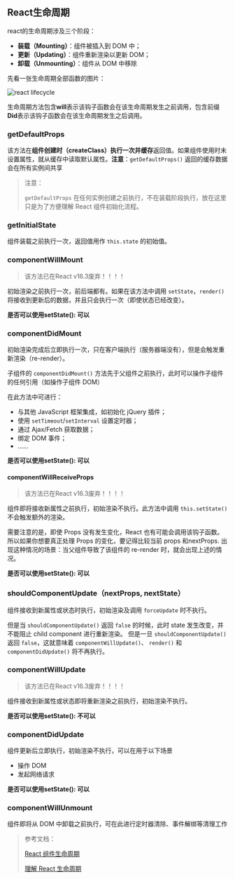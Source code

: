 ## React生命周期

react的生命周期涉及三个阶段：

- **装载（Mounting）**：组件被插入到 DOM 中；
- **更新（Updating）**：组件重新渲染以更新 DOM；
- **卸载（Unmounting）**：组件从 DOM 中移除

先看一张生命周期全部函数的图片：

![react lifecycle](https://cloud.githubusercontent.com/assets/12592949/24903814/1b2ff98c-1ee1-11e7-9f5a-59eb84171b53.png)

生命周期方法包含**will**表示该钩子函数会在该生命周期发生之前调用，包含前缀**Did**表示该钩子函数会在该生命周期发生之后调用。

### getDefaultProps

该方法在**组件创建时（createClass）执行一次并缓存**返回值。如果组件使用时未设置属性，就从缓存中读取默认属性。**注意**：`getDefaultProps()` 返回的缓存数据会在所有实例间共享

> 注意：
>
> `getDefaultProps` 在任何实例创建之前执行，不在装载阶段执行，放在这里只是为了方便理解 React 组件初始化流程。

### getInitialState

组件装载之前执行一次，返回值用作 `this.state` 的初始值。

### componentWillMount

> 该方法已在React v16.3废弃！！！！

初始渲染之前执行一次，前后端都有。如果在该方法中调用 `setState`，`render()` 将接收到更新后的数据，并且只会执行一次（即使状态已经改变）。

**是否可以使用setState(): 可以**

### componentDidMount

初始渲染完成后立即执行一次，只在客户端执行（服务器端没有），但是会触发重新渲染（re-render）。

子组件的 `componentDidMount()` 方法先于父组件之前执行，此时可以操作子组件的任何引用（如操作子组件 DOM）

在此方法中可进行：

- 与其他 JavaScript 框架集成，如初始化 jQuery 插件；
- 使用 `setTimeout`/`setInterval` 设置定时器；
- 通过 Ajax/Fetch 获取数据；
- 绑定 DOM 事件；
- ……

**是否可以使用setState(): 可以**

#### componentWillReceiveProps

> 该方法已在React v16.3废弃！！！！

组件即将接收新属性之前执行，初始渲染不执行。此方法中调用 `this.setState()` 不会触发额外的渲染。

需要注意的是，即使 Props 没有发生变化，React 也有可能会调用该钩子函数。所以如果你想要真正处理 Props 的变化，要记得比较当前 props 和nextProps.
出现这种情况的场景：当父组件导致了该组件的 re-render 时，就会出现上述的情况。

**是否可以使用setState(): 可以**

### shouldComponentUpdate（nextProps, nextState）

组件接收到新属性或状态时执行，初始渲染及调用 `forceUpdate` 时不执行。

但是当 `shouldComponentUpdate()` 返回 `false` 的时候，此时 state 发生改变，并不能阻止 child component 进行重新渲染。
但是一旦 `shouldComponentUpdate()` 返回 `false`，这就意味着 `componentWillUpdate()`、 `render()` 和 `componentDidUpdate()` 将不再执行。

### componentWillUpdate

> 该方法已在React v16.3废弃！！！！

组件接收到新属性或状态即将重新渲染之前执行，初始渲染不执行。

**是否可以使用setState(): 不可以**

### componentDidUpdate

组件更新后立即执行，初始渲染不执行，可以在用于以下场景

- 操作 DOM
- 发起网络请求

**是否可以使用setState(): 可以**

### componentWillUnmount

组件即将从 DOM 中卸载之前执行，可在此进行定时器清除、事件解绑等清理工作





> 参考文档：
>
> [React 组件生命周期](https://github.com/superman66/Front-End-Blog/issues/2)
>
> [理解 React 生命周期](https://csspod.com/understanding-reactjs-lifecycle-methods/)